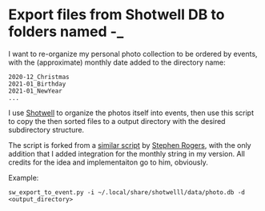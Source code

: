 # Export files from Shotwell DB to folders named <YYYY>-<MM>_<EVENT>

I want to re-organize my personal photo	collection to be ordered by
events, with the (approximate) monthly date added to the directory
name:

    2020-12_Christmas
    2021-01_Birthday
    2021-01_NewYear
    ...

I use [Shotwell](https://wiki.gnome.org/Apps/Shotwell) to organize the
photos itself into events, then use this script to copy the then
sorted files to a output directory with the desired subdirectory
structure.

The script is forked from a [similar script](https://github.com/steprobe/Shotwell-Export-To-Events) by [Stephen Rogers](https://github.com/steprobe),
with the only addition that I added integration for the monthly string
in my version. All credits for the idea and implementaiton go to him,
obviously.

Example:

    sw_export_to_event.py -i ~/.local/share/shotwelll/data/photo.db -d <output_directory>
